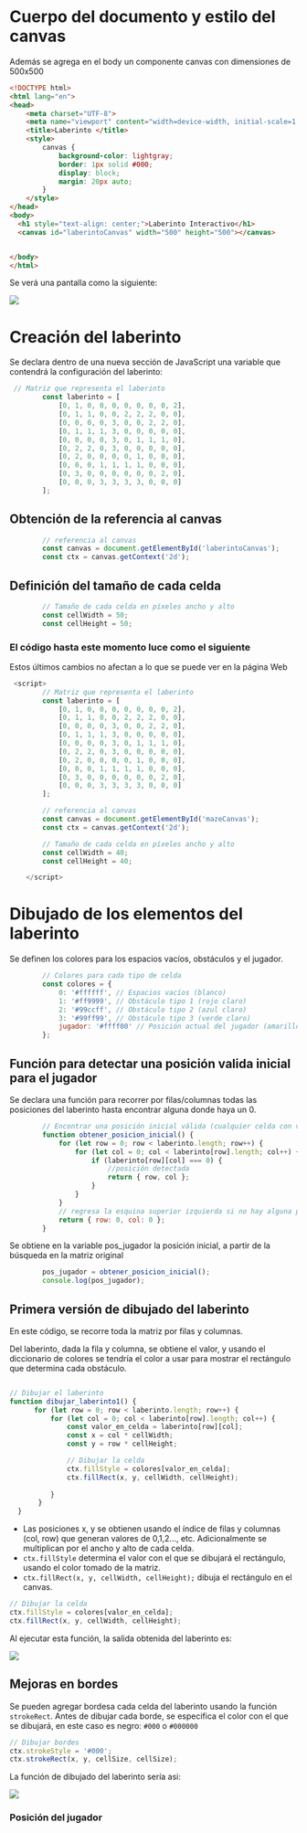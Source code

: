 # Cuerpo del documento y estilo del canvas
Además se agrega en el body un componente canvas con dimensiones de 500x500
```html
<!DOCTYPE html>
<html lang="en">
<head>
    <meta charset="UTF-8">
    <meta name="viewport" content="width=device-width, initial-scale=1.0">
    <title>Laberinto </title>
    <style>
        canvas {
            background-color: lightgray;
            border: 1px solid #000;
            display: block;
            margin: 20px auto;
        }
    </style>
</head>
<body>
  <h1 style="text-align: center;">Laberinto Interactivo</h1>
  <canvas id="laberintoCanvas" width="500" height="500"></canvas>


</body>
</html>
```


Se verá una pantalla como la siguiente:

<img src='https://github.com/mergutm/web01/blob/main/animacion/img/lab01.png'>


# Creación del laberinto

Se declara dentro de una nueva sección de JavaScript una variable que contendrá la configuración del laberinto:

```javascript
 // Matriz que representa el laberinto
        const laberinto = [
            [0, 1, 0, 0, 0, 0, 0, 0, 0, 2],
            [0, 1, 1, 0, 0, 2, 2, 2, 0, 0],
            [0, 0, 0, 0, 3, 0, 0, 2, 2, 0],
            [0, 1, 1, 1, 3, 0, 0, 0, 0, 0],
            [0, 0, 0, 0, 3, 0, 1, 1, 1, 0],
            [0, 2, 2, 0, 3, 0, 0, 0, 0, 0],
            [0, 2, 0, 0, 0, 0, 1, 0, 0, 0],
            [0, 0, 0, 1, 1, 1, 1, 0, 0, 0],
            [0, 3, 0, 0, 0, 0, 0, 0, 2, 0],
            [0, 0, 0, 3, 3, 3, 3, 0, 0, 0]
        ];
```


## Obtención de la referencia al canvas


```javascript
        // referencia al canvas
        const canvas = document.getElementById('laberintoCanvas');
        const ctx = canvas.getContext('2d');
```
## Definición del tamaño de cada celda 

```javascript
        // Tamaño de cada celda en píxeles ancho y alto
        const cellWidth = 50; 
        const cellHeight = 50; 
```

### El código hasta este momento luce como el siguiente

Estos últimos cambios no afectan a lo que se puede ver en la página Web

```javascript
 <script>
        // Matriz que representa el laberinto
        const laberinto = [
            [0, 1, 0, 0, 0, 0, 0, 0, 0, 2],
            [0, 1, 1, 0, 0, 2, 2, 2, 0, 0],
            [0, 0, 0, 0, 3, 0, 0, 2, 2, 0],
            [0, 1, 1, 1, 3, 0, 0, 0, 0, 0],
            [0, 0, 0, 0, 3, 0, 1, 1, 1, 0],
            [0, 2, 2, 0, 3, 0, 0, 0, 0, 0],
            [0, 2, 0, 0, 0, 0, 1, 0, 0, 0],
            [0, 0, 0, 1, 1, 1, 1, 0, 0, 0],
            [0, 3, 0, 0, 0, 0, 0, 0, 2, 0],
            [0, 0, 0, 3, 3, 3, 3, 0, 0, 0]
        ];

        // referencia al canvas
        const canvas = document.getElementById('mazeCanvas');
        const ctx = canvas.getContext('2d');

        // Tamaño de cada celda en píxeles ancho y alto
        const cellWidth = 40; 
        const cellHeight = 40; 

    </script>
```

# Dibujado de los elementos del laberinto

Se definen los colores para los espacios vacíos, obstáculos y el jugador.

```javascript
        // Colores para cada tipo de celda
        const colores = {
            0: '#ffffff', // Espacios vacíos (blanco)
            1: '#ff9999', // Obstáculo tipo 1 (rojo claro)
            2: '#99ccff', // Obstáculo tipo 2 (azul claro)
            3: '#99ff99', // Obstáculo tipo 3 (verde claro)
            jugador: '#ffff00' // Posición actual del jugador (amarillo)
        };

```

## Función para detectar una posición valida inicial para el jugador

Se declara una función para recorrer por filas/columnas todas las posiciones del laberinto hasta encontrar alguna donde haya un 0.

```javascript
        // Encontrar una posición inicial válida (cualquier celda con valor 0)
        function obtener_posicion_inicial() {
            for (let row = 0; row < laberinto.length; row++) {
                for (let col = 0; col < laberinto[row].length; col++) {
                    if (laberinto[row][col] === 0) {
                        //posición detectada
                        return { row, col };
                    }
                }
            }
            // regresa la esquina superior izquierda si no hay alguna posición donde hay un 0
            return { row: 0, col: 0 }; 
        }

```
Se obtiene en la variable pos_jugador la posición inicial, a partir de la búsqueda en la matriz original

```javascript
        pos_jugador = obtener_posicion_inicial();
        console.log(pos_jugador);
```


## Primera versión de dibujado del laberinto

En este código, se recorre toda la matriz por filas y columnas.

Del laberinto, dada la fila y columna, se obtiene el valor, y usando el diccionario de colores se tendría el color a usar para mostrar el rectángulo que determina cada obstáculo.

```javascript

// Dibujar el laberinto
function dibujar_laberinto1() {
      for (let row = 0; row < laberinto.length; row++) {
          for (let col = 0; col < laberinto[row].length; col++) {
              const valor_en_celda = laberinto[row][col];
              const x = col * cellWidth;
              const y = row * cellHeight;

              // Dibujar la celda
              ctx.fillStyle = colores[valor_en_celda];
              ctx.fillRect(x, y, cellWidth, cellHeight);
 
          }
       } 
  }
```
* Las posiciones x, y se obtienen usando el índice de filas y columnas (col, row) que generan valores de 0,1,2..., etc. Adicionalmente se multiplican por el ancho y alto de cada celda.
* `ctx.fillStyle` determina el valor con el que se dibujará el rectángulo, usando el color tomado de la matriz.
* `ctx.fillRect(x, y, cellWidth, cellHeight);` dibuja el rectángulo en el canvas.


```javascript
// Dibujar la celda
ctx.fillStyle = colores[valor_en_celda];
ctx.fillRect(x, y, cellWidth, cellHeight);
```

Al ejecutar esta función, la salida obtenida del laberinto es:

<img src='https://github.com/mergutm/web01/blob/main/animacion/img/lab02.png'>


## Mejoras en bordes
Se pueden agregar bordesa cada celda del laberinto usando la función `strokeRect`.
Antes de dibujar cada borde, se especifica el color con el que se dibujará, en este caso es negro: `#000` o `#000000`

```javascript
// Dibujar bordes
ctx.strokeStyle = '#000';
ctx.strokeRect(x, y, cellSize, cellSize);
```


La función de dibujado del laberinto sería asi:

<img src='https://github.com/mergutm/web01/blob/main/animacion/img/lab03.png'>

### Posición del jugador

```javascript

```


